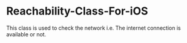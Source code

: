 Reachability-Class-For-iOS
==========================

This class is used to check the network i.e. The internet connection is available or not.
